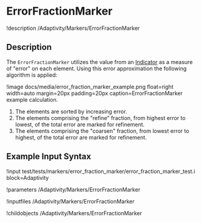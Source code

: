 
# ErrorFractionMarker
!description /Adaptivity/Markers/ErrorFractionMarker

## Description
The `ErrorFractionMarker` utilizes the value from an
[Indicator](/Indicators/index.md) as a measure of "error" on each
element. Using this error approximation the following algorithm is
applied:

!image docs/media/error_fraction_marker_example.png float=right width=auto margin=20px padding=20px caption=ErrorFractionMarker example calculation.

1. The elements are sorted by increasing error.
2. The elements comprising the "refine" fraction, from highest error to lowest, of the total error are marked for refinement.
3. The elements comprising the "coarsen" fraction, from lowest error to highest, of the total error are marked for refinement.

## Example Input Syntax
!input test/tests/markers/error_fraction_marker/error_fraction_marker_test.i block=Adaptivity

!parameters /Adaptivity/Markers/ErrorFractionMarker

!inputfiles /Adaptivity/Markers/ErrorFractionMarker

!childobjects /Adaptivity/Markers/ErrorFractionMarker
